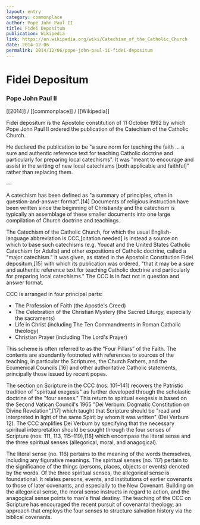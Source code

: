```yaml
---
layout: entry
category: commonplace
author: Pope John Paul II
title: Fidei Depositum
publication: Wikipedia
link: https://en.wikipedia.org/wiki/Catechism_of_the_Catholic_Church
date: 2014-12-06
permalink: 2014/12/06/pope-john-paul-ii-fidei-depositum
---
```


# Fidei Depositum

### Pope John Paul II

[[2014]] / [[commonplace]] / [[Wikipedia]]

Fidei depositum is the Apostolic constitution of 11 October 1992 by which Pope John Paul II ordered the publication of the Catechism of the Catholic Church.

He declared the publication to be "a sure norm for teaching the faith ... a sure and authentic reference text for teaching Catholic doctrine and particularly for preparing local catechisms". It was "meant to encourage and assist in the writing of new local catechisms [both applicable and faithful]" rather than replacing them.

—

A catechism has been defined as "a summary of principles, often in question-and-answer format".[14] Documents of religious instruction have been written since the beginning of Christianity and the catechism is typically an assemblage of these smaller documents into one large compilation of Church doctrine and teachings.

The Catechism of the Catholic Church, for which the usual English-language abbreviation is CCC,[citation needed] is instead a source on which to base such catechisms (e.g. Youcat and the United States Catholic Catechism for Adults) and other expositions of Catholic doctrine, called a "major catechism." It was given, as stated in the Apostolic Constitution Fidei depositum,[15] with which its publication was ordered, "that it may be a sure and authentic reference text for teaching Catholic doctrine and particularly for preparing local catechisms." The CCC is in fact not in question and answer format.

CCC is arranged in four principal parts:

* The Profession of Faith (the Apostle's Creed)
* The Celebration of the Christian Mystery (the Sacred Liturgy, especially the sacraments)
* Life in Christ (including The Ten Commandments in Roman Catholic theology)
* Christian Prayer (including The Lord's Prayer)

This scheme is often referred to as the “Four Pillars” of the Faith. The contents are abundantly footnoted with references to sources of the teaching, in particular the Scriptures, the Church Fathers, and the Ecumenical Councils [16] and other authoritative Catholic statements, principally those issued by recent popes.

The section on Scripture in the CCC (nos. 101–141) recovers the Patristic tradition of "spiritual exegesis" as further developed through the scholastic doctrine of the "four senses." This return to spiritual exegesis is based on the Second Vatican Council's 1965 "Dei Verbum: Dogmatic Constitution on Divine Revelation",[17] which taught that Scripture should be "read and interpreted in light of the same Spirit by whom it was written" (Dei Verbum 12). The CCC amplifies Dei Verbum by specifying that the necessary spiritual interpretation should be sought through the four senses of Scripture (nos. 111, 113, 115–119),[18] which encompass the literal sense and the three spiritual senses (allegorical, moral, and anagogical).

The literal sense (no. 116) pertains to the meaning of the words themselves, including any figurative meanings. The spiritual senses (no. 117) pertain to the significance of the things (persons, places, objects or events) denoted by the words. Of the three spiritual senses, the allegorical sense is foundational. It relates persons, events, and institutions of earlier covenants to those of later covenants, and especially to the New Covenant. Building on the allegorical sense, the moral sense instructs in regard to action, and the anagogical sense points to man's final destiny. The teaching of the CCC on Scripture has encouraged the recent pursuit of covenantal theology, an approach that employs the four senses to structure salvation history via the biblical covenants.

